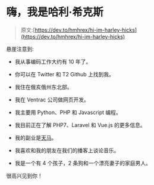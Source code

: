 # 嗨，我是哈利·希克斯

> 原文:[https://dev.to/hmhrex/hi-im-harley-hicks](https://dev.to/hmhrex/hi-im-harley-hicks)

悬崖注意到:

*   我从事编码工作大约有 10 年了。

*   你可以在 Twitter 和 T2 Github 上找到我。

*   我住在俄亥俄州东北部。

*   我在 Ventrac 公司做网页开发。

*   我主要用 Python、PHP 和 Javascript 编程。

*   我目前正在了解 PHP7、Laravel 和 Vue.js 的更多信息。

*   我的副业是[天马](http://github.com/tenma)。

*   我喜欢和我的朋友在我们的播客上谈论音乐。

*   我是一个有 4 个孩子，2 条狗和一个漂亮妻子的家庭男人。

很高兴见到你！